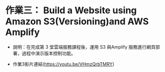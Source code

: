# 作業三： Build a Website using Amazon S3(Versioning)and AWS Amplify

* 說明：在完成第 3 堂雲端服務課程後，運用 S3 與Amplify 服務進行網頁部署，過程中演示版本控制功能。  

* 作業3影片連結(https://youtu.be/VHmzQrbTMRY)

